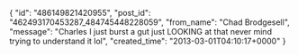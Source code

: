  {
   "id": "486149821420955",
   "post_id": "462493170453287_484745448228059",
   "from_name": "Chad Brodgesell",
   "message": "Charles I just burst a gut just LOOKING at that never mind trying to understand it lol",
   "created_time": "2013-03-01T04:10:17+0000"
 }
